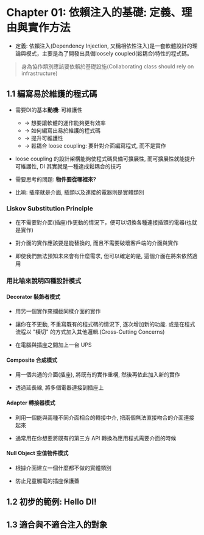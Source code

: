 # Chapter 01: 依賴注入的基礎: 定義、理由與實作方法

- 定義: 依賴注入(Dependency Injection, 又稱相依性注入)是一套軟體設計的理論與模式，主要是為了開發出具備loosely coupled(鬆耦合)特性的程式碼。

> 身為協作類別應該要依賴於基礎設施(Collaborating class should rely on infrastructure)

## 1.1 編寫易於維護的程式碼

- 需要DI的基本**動機**: 可維護性
  - -> 想要讓軟體的運作能夠更有效率
  - -> 如何編寫出易於維護的程式碼
  - -> 提升可維護性 
  - -> 鬆耦合 loose coupling: 要針對介面編寫程式, 而不是實作

- loose coupling 的設計架構能夠使程式碼具備可擴展性, 而可擴展性就能提升可維護性, DI 其實就是一種達成鬆耦合的技巧

- 需要思考的問題: **物件要從哪裡來?**

- 比喻: 插座就是介面, 插頭以及連接的電器則是實體類別

### Liskov Substitution Principle

- 在不需要對介面(插座)作更動的情況下，便可以切換各種連接插頭的電器(也就是實作)

- 對介面的實作應該要是能替換的, 而且不需要破壞客戶端的介面與實作

- 即使我們無法預知未來會有什麼需求, 但可以確定的是, 這個介面在將來依然適用

### 用比喻來說明四種設計模式

#### Decorator 裝飾者模式

- 用另一個實作來攔截同樣介面的實作

- 讓你在不更動, 不重寫既有的程式碼的情況下, 逐次增加新的功能. 或是在程式流程以 "橫切" 的方式加入其他邏輯.(Cross-Cutting Concerns)

- 在電腦與插座之間加上一台 UPS

#### Composite 合成模式

- 用一個共通的介面(插座), 將既有的實作重構, 然後再依此加入新的實作

- 透過延長線, 將多個電器連接到插座上

#### Adapter 轉接器模式

- 利用一個能與兩種不同介面相合的轉接中介, 把兩個無法直接吻合的介面連接起來

- 通常用在你想要將既有的第三方 API 轉換為應用程式需要介面的時候

#### Null Object 空值物件模式

- 根據介面建立一個什麼都不做的實體類別

- 防止兒童觸電的插座保護蓋

## 1.2 初步的範例: Hello DI!

## 1.3 適合與不適合注入的對象